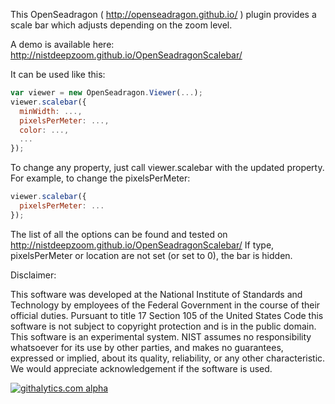 This OpenSeadragon ( http://openseadragon.github.io/ ) plugin provides 
a scale bar which adjusts depending on the zoom level.

A demo is available here: http://nistdeepzoom.github.io/OpenSeadragonScalebar/

It can be used like this:
`````javascript
var viewer = new OpenSeadragon.Viewer(...);
viewer.scalebar({
  minWidth: ...,
  pixelsPerMeter: ...,
  color: ...,
  ...
});
`````

To change any property, just call viewer.scalebar with the updated property.
For example, to change the pixelsPerMeter:

`````javascript
viewer.scalebar({
  pixelsPerMeter: ...
});
`````

The list of all the options can be found and tested on http://nistdeepzoom.github.io/OpenSeadragonScalebar/
If type, pixelsPerMeter or location are not set (or set to 0), the bar is hidden.


Disclaimer:

This software was developed at the National Institute of Standards and
Technology by employees of the Federal Government in the course of
their official duties. Pursuant to title 17 Section 105 of the United
States Code this software is not subject to copyright protection and is
in the public domain. This software is an experimental system. NIST assumes
no responsibility whatsoever for its use by other parties, and makes no
guarantees, expressed or implied, about its quality, reliability, or
any other characteristic. We would appreciate acknowledgement if the
software is used.

[![githalytics.com alpha](https://cruel-carlota.pagodabox.com/d88cd6c96d35f934cde718826296abca "githalytics.com")](http://githalytics.com/NISTDeepZoom/OpenSeadragonScalebar)
